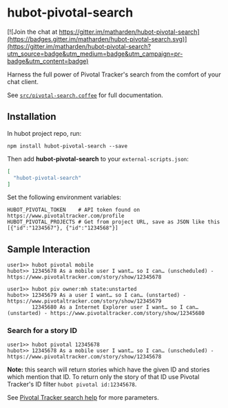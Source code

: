# hubot-pivotal-search

[![Join the chat at https://gitter.im/matharden/hubot-pivotal-search](https://badges.gitter.im/matharden/hubot-pivotal-search.svg)](https://gitter.im/matharden/hubot-pivotal-search?utm_source=badge&utm_medium=badge&utm_campaign=pr-badge&utm_content=badge)

Harness the full power of Pivotal Tracker's search from the comfort of your chat client.

See [`src/pivotal-search.coffee`](src/pivotal-search.coffee) for full documentation.

## Installation

In hubot project repo, run:

`npm install hubot-pivotal-search --save`

Then add **hubot-pivotal-search** to your `external-scripts.json`:

```json
[
  "hubot-pivotal-search"
]
```

Set the following environment variables:

```shell
HUBOT_PIVOTAL_TOKEN    # API token found on https://www.pivotaltracker.com/profile
HUBOT_PIVOTAL_PROJECTS # Get from project URL, save as JSON like this [{"id":"1234567"}, {"id":"1234568"}]
```

## Sample Interaction

```
user1>> hubot pivotal mobile
hubot>> 12345678 As a mobile user I want… so I can… (unscheduled) - https://www.pivotaltracker.com/story/show/12345678

user1>> hubot piv owner:mh state:unstarted
hubot>> 12345679 As a user I want… so I can… (unstarted) - https://www.pivotaltracker.com/story/show/12345679
        12345680 As a Internet Explorer user I want… so I can… (unstarted) - https://www.pivotaltracker.com/story/show/12345680
```

### Search for a story ID

```
user1>> hubot pivotal 12345678
hubot>> 12345678 As a mobile user I want… so I can… (unscheduled) - https://www.pivotaltracker.com/story/show/12345678
```

**Note:** this search will return stories which have the given ID and stories which mention that ID. To return only the story of that ID use Pivotal Tracker's ID filter `hubot pivotal id:12345678`.

See [Pivotal Tracker search help](https://www.pivotaltracker.com/help/faq#howcanasearchberefined) for more parameters.
